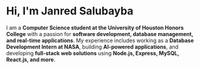 # Hi, I'm Janred Salubayba

I am a **Computer Science student at the University of Houston Honors College** with a passion for **software development, database management, and real-time applications**. My experience includes working as a **Database Development Intern at NASA**, building **AI-powered applications**, and developing **full-stack web solutions** using **Node.js, Express, MySQL, React.js, and more**.
